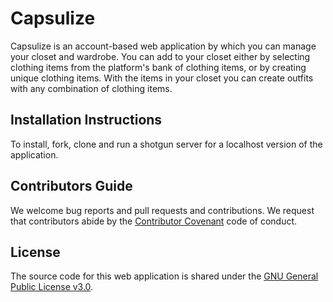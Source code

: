 # Capsulize

Capsulize is an account-based web application by which you can manage your closet and wardrobe. You can add to your closet either by selecting clothing items from the platform's bank of clothing items, or by creating unique clothing items. With the items in your closet you can create outfits with any combination of clothing items.

## Installation Instructions

To install, fork, clone and run a shotgun server for a localhost version of the application.

## Contributors Guide

We welcome bug reports and pull requests and contributions. We request that contributors abide by the [Contributor Covenant](http://contributor-covenant.org/) code of conduct.

## License

The source code for this web application is shared under the [GNU General Public License v3.0](https://www.gnu.org/licenses/gpl-3.0.en.html).
